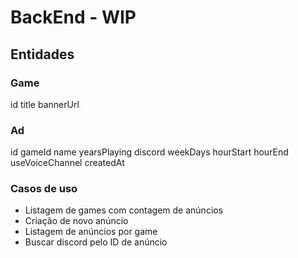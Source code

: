 # BackEnd - WIP

## Entidades

### Game
  id
  title
  bannerUrl

### Ad
  id
  gameId
  name
  yearsPlaying
  discord
  weekDays
  hourStart
  hourEnd
  useVoiceChannel
  createdAt


### Casos de uso
  - Listagem de games com contagem de anúncios
  - Criação de novo anúncio
  - Listagem de anúncios por game
  - Buscar discord pelo ID de anúncio 
